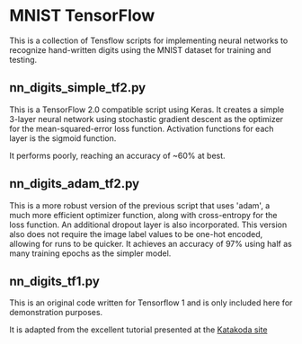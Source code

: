 # MNIST TensorFlow

This is a collection of Tensflow scripts for implementing neural networks to
recognize hand-written digits using the MNIST dataset for training and testing.

## nn_digits_simple_tf2.py
This is a TensorFlow 2.0 compatible script using Keras. It creates a simple 3-layer
neural network using stochastic gradient descent as the optimizer for the mean-squared-error
loss function. Activation functions for each layer is the sigmoid function.

It performs poorly, reaching an accuracy of ~60% at best.

## nn_digits_adam_tf2.py
This is a more robust version of the previous script that uses 'adam', a much
more efficient optimizer function, along with cross-entropy for the loss
function. An additional dropout layer is also incorporated. This version also
does not require the image label values to be one-hot encoded, allowing for
runs to be quicker.  It achieves an accuracy of 97% using half as many training
epochs as the simpler model.

## nn_digits_tf1.py
This is an original code written for Tensorflow 1 and is only included here for
demonstration purposes. 

It is adapted from the excellent tutorial presented at the [Katakoda
site](https://www.katacoda.com/basiafusinska/courses/tensorflow-getting-started/tensorflow-mnist-beginner)
